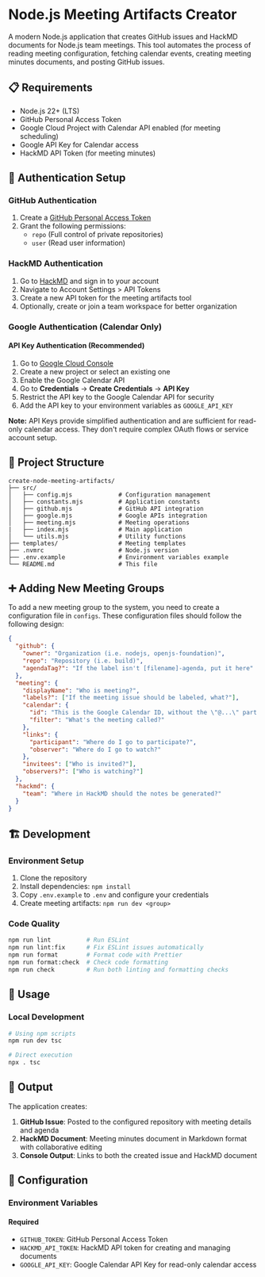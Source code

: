 # Node.js Meeting Artifacts Creator

A modern Node.js application that creates GitHub issues and HackMD documents for Node.js team meetings. This tool automates the process of reading meeting configuration, fetching calendar events, creating meeting minutes documents, and posting GitHub issues.

## 📋 Requirements

- Node.js 22+ (LTS)
- GitHub Personal Access Token
- Google Cloud Project with Calendar API enabled (for meeting scheduling)
- Google API Key for Calendar access
- HackMD API Token (for meeting minutes)

## 🔑 Authentication Setup

### GitHub Authentication

1. Create a [GitHub Personal Access Token](https://github.com/settings/tokens)
2. Grant the following permissions:
   - `repo` (Full control of private repositories)
   - `user` (Read user information)

### HackMD Authentication

1. Go to [HackMD](https://hackmd.io/) and sign in to your account
2. Navigate to Account Settings > API Tokens
3. Create a new API token for the meeting artifacts tool
4. Optionally, create or join a team workspace for better organization

### Google Authentication (Calendar Only)

#### API Key Authentication (Recommended)

1. Go to [Google Cloud Console](https://console.cloud.google.com/)
2. Create a new project or select an existing one
3. Enable the Google Calendar API
4. Go to **Credentials** → **Create Credentials** → **API Key**
5. Restrict the API key to the Google Calendar API for security
6. Add the API key to your environment variables as `GOOGLE_API_KEY`

**Note:** API Keys provide simplified authentication and are sufficient for read-only calendar access. They don't require complex OAuth flows or service account setup.

## 📁 Project Structure

```
create-node-meeting-artifacts/
├── src/
│   ├── config.mjs             # Configuration management
│   ├── constants.mjs          # Application constants
│   ├── github.mjs             # GitHub API integration
│   ├── google.mjs             # Google APIs integration
│   ├── meeting.mjs            # Meeting operations
|   ├── index.mjs              # Main application
│   └── utils.mjs              # Utility functions
├── templates/                 # Meeting templates
├── .nvmrc                     # Node.js version
├── .env.example               # Environment variables example
└── README.md                  # This file
```

## ➕ Adding New Meeting Groups

To add a new meeting group to the system, you need to create a configuration file in `configs`. These configuration files should
follow the following design:

```json
{
  "github": {
    "owner": "Organization (i.e. nodejs, openjs-foundation)",
    "repo": "Repository (i.e. build)",
    "agendaTag?": "If the label isn't [filename]-agenda, put it here"
  },
  "meeting": {
    "displayName": "Who is meeting?",
    "labels?": ["If the meeting issue should be labeled, what?"],
    "calendar": {
      "id": "This is the Google Calendar ID, without the \"@...\" part.",
      "filter": "What's the meeting called?"
    },
    "links": {
      "participant": "Where do I go to participate?",
      "observer": "Where do I go to watch?"
    },
    "invitees": ["Who is invited?"],
    "observers?": ["Who is watching?"]
  },
  "hackmd": {
    "team": "Where in HackMD should the notes be generated?"
  }
}
```

## 🏗️ Development

### Environment Setup

1. Clone the repository
2. Install dependencies: `npm install`
3. Copy `.env.example` to `.env` and configure your credentials
4. Create meeting artifacts: `npm run dev <group>`

### Code Quality

```bash
npm run lint          # Run ESLint
npm run lint:fix      # Fix ESLint issues automatically
npm run format        # Format code with Prettier
npm run format:check  # Check code formatting
npm run check         # Run both linting and formatting checks
```

## 🚀 Usage

### Local Development

```bash
# Using npm scripts
npm run dev tsc

# Direct execution
npx . tsc
```

## 📂 Output

The application creates:

1. **GitHub Issue**: Posted to the configured repository with meeting details and agenda
2. **HackMD Document**: Meeting minutes document in Markdown format with collaborative editing
3. **Console Output**: Links to both the created issue and HackMD document

## 🔧 Configuration

### Environment Variables

#### Required

- `GITHUB_TOKEN`: GitHub Personal Access Token
- `HACKMD_API_TOKEN`: HackMD API token for creating and managing documents
- `GOOGLE_API_KEY`: Google Calendar API Key for read-only calendar access
